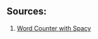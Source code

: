 ## Sources:

1. [Word Counter with Spacy](https://www.analyticsvidhya.com/blog/2017/04/natural-language-processing-made-easy-using-spacy-%E2%80%8Bin-python/)